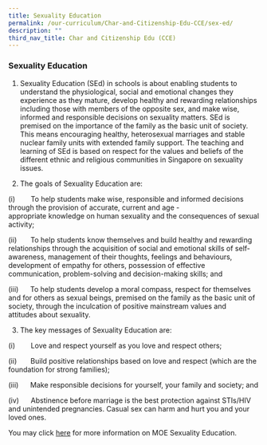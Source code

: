 ```yaml
---
title: Sexuality Education
permalink: /our-curriculum/Char-and-Citizenship-Edu-CCE/sex-ed/
description: ""
third_nav_title: Char and Citizenship Edu (CCE)
---
```

### Sexuality Education

1.  Sexuality Education (SEd) in schools is about enabling students to understand the physiological, social and emotional changes they experience as they mature, develop healthy and rewarding relationships including those with members of the opposite sex, and make wise, informed and responsible decisions on sexuality matters. SEd is premised on the importance of the family as the basic unit of society. This means encouraging healthy, heterosexual marriages and stable nuclear family units with extended family support. The teaching and learning of SEd is based on respect for the values and beliefs of the different ethnic and religious communities in Singapore on sexuality issues.  

2.  The goals of Sexuality Education are:

(i)        To help students make wise, responsible and informed decisions through the provision of accurate, current and age - appropriate knowledge on human sexuality and the consequences of sexual activity;

  

(ii)       To help students know themselves and build healthy and rewarding relationships through the acquisition of social and emotional skills of self-awareness, management of their thoughts, feelings and behaviours, development of empathy for others, possession of effective communication, problem-solving and decision-making skills; and  

  

(iii)      To help students develop a moral compass, respect for themselves and for others as sexual beings, premised on the family as the basic unit of society, through the inculcation of positive mainstream values and attitudes about sexuality.  

  

3.  The key messages of Sexuality Education are:

(i)        Love and respect yourself as you love and respect others;

(ii)       Build positive relationships based on love and respect (which are the foundation for strong families);

(iii)      Make responsible decisions for yourself, your family and society; and

(iv)      Abstinence before marriage is the best protection against STIs/HIV and unintended pregnancies. Casual sex can harm and hurt you and your loved ones.

  

You may click [here](https://www.moe.gov.sg/education/programmes/social-and-emotional-learning/sexuality-education) for more information on MOE Sexuality Education.